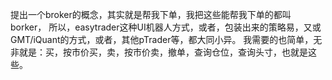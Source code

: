 提出一个broker的概念，其实就是帮我下单，我把这些能帮我下单的都叫borker，
所以，easytrader这种UI机器人方式，或者，包装出来的策略易，又或GMT/iQuant的方式，或者，其他pTrader等，都大同小异。
我需要的也简单，无非就是：买，按市价买，卖，按市价卖，撤单，查询仓位，查询头寸，也就是这些。

